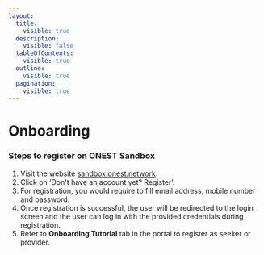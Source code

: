 ```yaml
---
layout:
  title:
    visible: true
  description:
    visible: false
  tableOfContents:
    visible: true
  outline:
    visible: true
  pagination:
    visible: true
---
```


# Onboarding

### Steps to register on ONEST Sandbox <a href="#registration" id="registration"></a>

1. Visit the website [sandbox.onest.network](https://sandbox.onest.network/).
2. Click on ‘Don't have an account yet? Register’.
3. For registration, you would require to fill email address, mobile number and password.
4. Once registration is successful, the user will be redirected to the login screen and the user can log in with the provided credentials during registration.
5. Refer to **Onboarding Tutorial** tab in the portal to register as seeker or provider.
